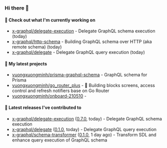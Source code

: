 ### Hi there 👋

#### 👷 Check out what I'm currently working on

- [x-graphql/delegate-execution](https://github.com/x-graphql/delegate-execution) - Delegate GraphQL schema execution (today)
- [x-graphql/http-schema](https://github.com/x-graphql/http-schema) - Building GraphQL schema over HTTP (aka remote schema) (today)
- [x-graphql/delegate](https://github.com/x-graphql/delegate) - Delegate GraphQL query execution (today)

#### 🌱 My latest projects

- [vuongxuongminh/prisma-graphql-schema](https://github.com/vuongxuongminh/prisma-graphql-schema) - GraphQL schema for Prisma
- [vuongxuongminh/go_router_plus](https://github.com/vuongxuongminh/go_router_plus) - :office: Building blocks screens, access control and refresh notifiers base on Go Router
- [vuongxuongminh/onboard-210510](https://github.com/vuongxuongminh/onboard-210510) - 

#### 🔭 Latest releases I've contributed to

- [x-graphql/delegate-execution](https://github.com/x-graphql/delegate-execution) ([0.7.0](https://github.com/x-graphql/delegate-execution/releases/tag/0.7.0), today) - Delegate GraphQL schema execution
- [x-graphql/delegate](https://github.com/x-graphql/delegate) ([0.1.0](https://github.com/x-graphql/delegate/releases/tag/0.1.0), today) - Delegate GraphQL query execution
- [x-graphql/schema-transformer](https://github.com/x-graphql/schema-transformer) ([0.1.0](https://github.com/x-graphql/schema-transformer/releases/tag/0.1.0), 1 day ago) - Transform SDL and enhance query execution of GraphQL schema
